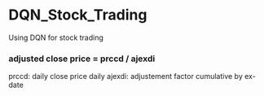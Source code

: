 # DQN_Stock_Trading
Using DQN for stock trading

### adjusted close price = prccd / ajexdi

prccd: daily close price daily
ajexdi: adjustement factor cumulative by ex-date
